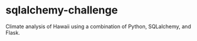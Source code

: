 # sqlalchemy-challenge

Climate analysis of Hawaii using a combination of Python, SQLalchemy, and Flask.

